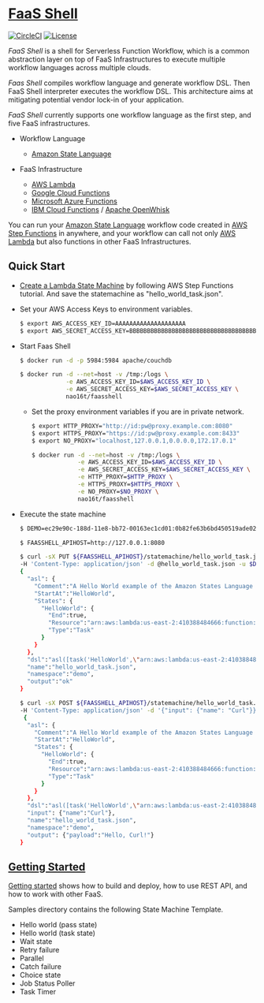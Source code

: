 # [FaaS Shell](https://naohirotamura.github.io/faasshell)

[![CircleCI](https://circleci.com/gh/NaohiroTamura/faasshell.svg?style=svg&circle-token=54edddbcc0d69eb03c0fd341258c80a6acec4088)](https://circleci.com/gh/NaohiroTamura/faasshell)
[![License](https://img.shields.io/badge/license-Apache--2.0-blue.svg)](http://www.apache.org/licenses/LICENSE-2.0)

*FaaS Shell* is a shell for Serverless Function Workflow, which is a
common abstraction layer on top of FaaS Infrastructures to execute
multiple workflow languages across multiple clouds.

*Faas Shell* compiles workflow language and generate workflow DSL.
Then FaaS Shell interpreter executes the workflow DSL.
This architecture aims at mitigating potential vendor lock-in of your
application.

*FaaS Shell* currently supports one workflow language as the first
step, and five FaaS infrastructures.

* Workflow Language
  * [Amazon State Language][1]
  
* FaaS Infrastructure
  * [AWS Lambda][2]
  * [Google Cloud Functions][3]
  * [Microsoft Azure Functions][4]
  * [IBM Cloud Functions][5] / [Apache OpenWhisk][6]

You can run your [Amazon State Language][1] workflow code created in
[AWS Step Functions][7] in anywhere, and your workflow can call not
only [AWS Lambda][1] but also functions in other FaaS Infrastructures.

[1]: https://states-language.net/spec.html "Amazon State Language"
[2]: https://aws.amazon.com/lambda/ "AWS Lambda"
[3]: https://cloud.google.com/functions/ "Google Cloud Functions"
[4]: https://azure.microsoft.com/en-us/services/functions/ "Microsoft Azure Functions"
[5]: https://www.ibm.com/cloud/functions "IBM Cloud Functions"
[6]: https://openwhisk.apache.org/ "Apache OpenWhisk"
[7]: https://aws.amazon.com/step-functions/ "AWS Step Functions"

## Quick Start

- [Create a Lambda State Machine][8] by following AWS Step Functions tutorial.
  And save the statemachine as "hello_world_task.json".

[8]: https://docs.aws.amazon.com/step-functions/latest/dg/tutorial-creating-lambda-state-machine.html "Create a Lambda State Machine"

- Set your AWS Access Keys to environment variables.

  ```sh
  $ export AWS_ACCESS_KEY_ID=AAAAAAAAAAAAAAAAAAAA
  $ export AWS_SECRET_ACCESS_KEY=BBBBBBBBBBBBBBBBBBBBBBBBBBBBBBBBBBBBBBBB
  ```
  
  
- Start Faas Shell

  ```sh
  $ docker run -d -p 5984:5984 apache/couchdb

  $ docker run -d --net=host -v /tmp:/logs \
	           -e AWS_ACCESS_KEY_ID=$AWS_ACCESS_KEY_ID \
	           -e AWS_SECRET_ACCESS_KEY=$AWS_SECRET_ACCESS_KEY \
               nao16t/faasshell
  ```

  - Set the proxy environment variables if you are in private network.

    ```sh
    $ export HTTP_PROXY="http://id:pw@proxy.example.com:8080"
    $ export HTTPS_PROXY="https://id:pw@proxy.example.com:8433"
    $ export NO_PROXY="localhost,127.0.0.1,0.0.0.0,172.17.0.1"

    $ docker run -d --net=host -v /tmp:/logs \
                 -e AWS_ACCESS_KEY_ID=$AWS_ACCESS_KEY_ID \
                 -e AWS_SECRET_ACCESS_KEY=$AWS_SECRET_ACCESS_KEY \
                 -e HTTP_PROXY=$HTTP_PROXY \
                 -e HTTPS_PROXY=$HTTPS_PROXY \
                 -e NO_PROXY=$NO_PROXY \
                 nao16t/faasshell
    ```

- Execute the state machine

  ```sh
  $ DEMO=ec29e90c-188d-11e8-bb72-00163ec1cd01:0b82fe63b6bd450519ade02c3cb8f77ee581f25a810db28f3910e6cdd9d041bf
  
  $ FAASSHELL_APIHOST=http://127.0.0.1:8080
  
  $ curl -sX PUT ${FAASSHELL_APIHOST}/statemachine/hello_world_task.json \
  -H 'Content-Type: application/json' -d @hello_world_task.json -u $DEMO
  {
    "asl": {
      "Comment":"A Hello World example of the Amazon States Language using a Task state",
      "StartAt":"HelloWorld",
      "States": {
        "HelloWorld": {
          "End":true,
          "Resource":"arn:aws:lambda:us-east-2:410388484666:function:hello",
          "Type":"Task"
        }
      }
    },
    "dsl":"asl([task('HelloWorld',\"arn:aws:lambda:us-east-2:410388484666:function:hello\",[])])",
    "name":"hello_world_task.json",
    "namespace":"demo",
    "output":"ok"
  }

  $ curl -sX POST ${FAASSHELL_APIHOST}/statemachine/hello_world_task.json?blocking=true \
  -H 'Content-Type: application/json' -d '{"input": {"name": "Curl"}}' -u $DEMO
   {
    "asl": {
      "Comment":"A Hello World example of the Amazon States Language using a Task state",
      "StartAt":"HelloWorld",
      "States": {
        "HelloWorld": {
          "End":true,
          "Resource":"arn:aws:lambda:us-east-2:410388484666:function:hello",
          "Type":"Task"
        }
      }
    },
    "dsl":"asl([task('HelloWorld',\"arn:aws:lambda:us-east-2:410388484666:function:hello\",[])])",
    "input": {"name":"Curl"},
    "name":"hello_world_task.json",
    "namespace":"demo",
    "output": {"payload":"Hello, Curl!"}
  }
  ```

## [Getting Started](samples/)

[Getting started](samples/) shows how to build and deploy, how to use
REST API, and how to work with other FaaS.

Samples directory contains the following State Machine Template.

- Hello world (pass state)
- Hello world (task state)
- Wait state
- Retry failure
- Parallel
- Catch failure
- Choice state
- Job Status Poller
- Task Timer

